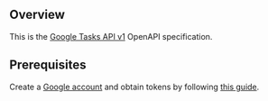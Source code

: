 ## Overview

This is the [Google Tasks API v1](https://developers.google.com/tasks/get_started) OpenAPI specification.
## Prerequisites

  Create a [Google account](https://accounts.google.com/signup) and obtain tokens by following [this guide](https://developers.google.com/identity/protocols/oauth2).
